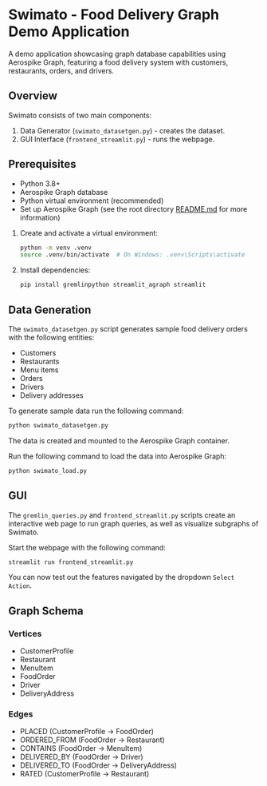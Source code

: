 # Swimato - Food Delivery Graph Demo Application

A demo application showcasing graph database capabilities using Aerospike Graph, featuring a food delivery system with
customers, restaurants, orders, and drivers.

## Overview

Swimato consists of two main components:

1. Data Generator (`swimato_datasetgen.py`) - creates the dataset.
2. GUI Interface (`frontend_streamlit.py`) - runs the webpage.

## Prerequisites

- Python 3.8+
- Aerospike Graph database
- Python virtual environment (recommended)
- Set up Aerospike Graph (see the root directory [README.md](../../../README.md) for more information)


1. Create and activate a virtual environment:

   ```bash
   python -m venv .venv
   source .venv/bin/activate  # On Windows: .venv\Scripts\activate
   ```

3. Install dependencies:

   ```bash
   pip install gremlinpython streamlit_agraph streamlit
   ```

## Data Generation

The `swimato_datasetgen.py` script generates sample food delivery orders with the following entities:

- Customers
- Restaurants
- Menu items
- Orders
- Drivers
- Delivery addresses

To generate sample data run the following command:

```bash
python swimato_datasetgen.py
```

The data is created and mounted to the Aerospike Graph container.

Run the following command to load the data into Aerospike Graph:

```bash
python swimato_load.py
```

## GUI

The `gremlin_queries.py` and `frontend_streamlit.py` scripts create an interactive web page
to run graph queries, as well as visualize subgraphs of Swimato.

Start the webpage with the following command:

```bash
streamlit run frontend_streamlit.py
```

You can now test out the features navigated by the dropdown `Select Action`.

## Graph Schema

### Vertices

- CustomerProfile
- Restaurant
- MenuItem
- FoodOrder
- Driver
- DeliveryAddress

### Edges

- PLACED (CustomerProfile → FoodOrder)
- ORDERED_FROM (FoodOrder → Restaurant)
- CONTAINS (FoodOrder → MenuItem)
- DELIVERED_BY (FoodOrder → Driver)
- DELIVERED_TO (FoodOrder → DeliveryAddress)
- RATED (CustomerProfile → Restaurant)
